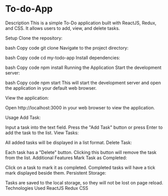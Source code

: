 # To-do-App
Description
This is a simple To-Do application built with ReactJS, Redux, and CSS. It allows users to add, view, and delete tasks.

Setup
Clone the repository:

bash
Copy code
git clone <repository-url>
Navigate to the project directory:

bash
Copy code
cd my-todo-app
Install dependencies:

bash
Copy code
npm install
Running the Application
Start the development server:

bash
Copy code
npm start
This will start the development server and open the application in your default web browser.

View the application:

Open http://localhost:3000 in your web browser to view the application.

Usage
Add Task:

Input a task into the text field.
Press the "Add Task" button or press Enter to add the task to the list.
View Tasks:

All added tasks will be displayed in a list format.
Delete Task:

Each task has a "Delete" button. Clicking this button will remove the task from the list.
Additional Features
Mark Task as Completed:

Click on a task to mark it as completed. Completed tasks will have a tick mark displayed beside them.
Persistent Storage:

Tasks are saved to the local storage, so they will not be lost on page reload.
Technologies Used
ReactJS
Redux
CSS
